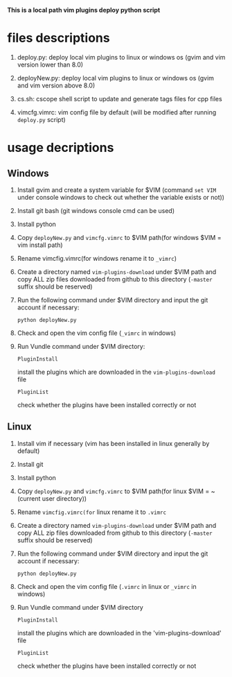 
**This is a local path vim plugins deploy python script** 

#  files descriptions

1. deploy.py: 
	deploy local vim plugins to linux or windows os (gvim and vim version lower than 8.0)

2. deployNew.py:
	deploy local vim plugins to linux or windows os (gvim and vim version above 8.0)

3. cs.sh:
	cscope shell script to update and generate tags files for cpp files

4. vimcfg.vimrc:
	vim config file by default (will be modified after running `deploy.py` script)

#  usage decriptions

## Windows

1. Install gvim and create a system variable for $VIM (command `set VIM` under console windows to check out whether the variable exists or not))

2. Install git bash (git windows console cmd can be used)

3. Install python

4. Copy `deployNew.py` and `vimcfg.vimrc` to $VIM path(for windows $VIM = vim install path)

5. Rename vimcfig.vimrc(for windows rename it to `_vimrc`)

6. Create a directory named `vim-plugins-download` under $VIM path and copy ALL zip files downloaded from github to this directory (`-master` suffix should be reserved)

7. Run the following command under $VIM directory and input the git account if necessary: 

   `python deployNew.py` 

8. Check and open the vim config file (`_vimrc` in windows)

9. Run Vundle command under $VIM directory:

    `PluginInstall` 

     install the plugins which are downloaded in the `vim-plugins-download` file

    `PluginList`

     check whether the plugins have been installed correctly or not


## Linux

1. Install vim if necessary (vim has been installed in linux generally by default)

2. Install git

3. Install python

4. Copy `deployNew.py` and `vimcfg.vimrc` to $VIM path(for linux $VIM = ~(current user directory))

5. Rename `vimcfig.vimrc(for` linux rename it to `.vimrc`

6. Create a directory named `vim-plugins-download` under $VIM path and copy ALL zip files downloaded from github to this directory (`-master` suffix should be reserved)

7. Run the following command under $VIM directory and input the git account if necessary: 

   `python deployNew.py`

8. Check and open the vim config file (`.vimrc` in linux or `_vimrc` in windows)

9. Run Vundle command under $VIM directory

    `PluginInstall`

    install the plugins which are downloaded in the 'vim-plugins-download' file

    `PluginList`

    check whether the plugins have been installed correctly or not

